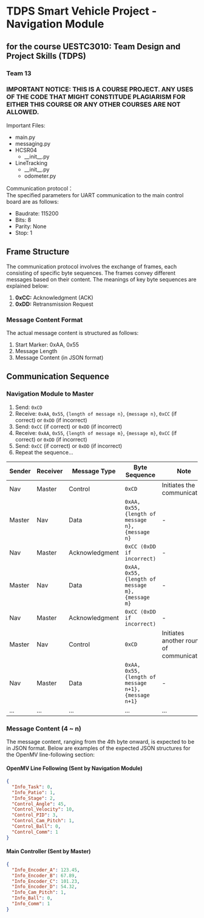 # TDPS Smart Vehicle Project - Navigation Module
## for the course UESTC3010: Team Design and Project Skills (TDPS)
### Team 13

### IMPORTANT NOTICE: THIS IS A COURSE PROJECT. ANY USES OF THE CODE THAT MIGHT CONSTITUDE PLAGIARISM FOR EITHER THIS COURSE OR ANY OTHER COURSES ARE NOT ALLOWED.

Important Files:
- main.py
- messaging.py 
- HCSR04
    - \_\_init\_\_.py
- LineTracking
    - \_\_init\_\_.py
    - odometer.py


Communication protocol：  
The specified parameters for UART communication to the main control board are as follows:

- Baudrate: 115200
- Bits: 8
- Parity: None
- Stop: 1

## Frame Structure

The communication protocol involves the exchange of frames, each consisting of specific byte sequences. The frames convey different messages based on their content. The meanings of key byte sequences are explained below:

1. **0xCC:** Acknowledgment (ACK)
2. **0xDD:** Retransmission Request

### Message Content Format

The actual message content is structured as follows:

1. Start Marker: 0xAA, 0x55
2. Message Length
3. Message Content (in JSON format)

## Communication Sequence

### Navigation Module to Master

1. Send: `0xCD`
2. Receive: `0xAA`, `0x55`, `{length of message n}`, `{message n}`, `0xCC` (if correct) or `0xDD` (if incorrect)
3. Send: `0xCC` (if correct) or `0xDD` (if incorrect)
4. Receive: `0xAA`, `0x55`, `{length of message m}`, `{message m}`, `0xCC` (if correct) or `0xDD` (if incorrect)
5. Send: `0xCC` (if correct) or `0xDD` (if incorrect)
6. Repeat the sequence...

| Sender | Receiver | Message Type | Byte Sequence                                             | Note  |
|--------|----------|--------------|-----------------------------------------------------------|------------------|
| Nav    | Master   | Control      | `0xCD`                                                  | Initiates the communication                |
| Master | Nav      | Data         | `0xAA, 0x55, {length of message n}, {message n}`         | - |
| Nav    | Master   | Acknowledgment | `0xCC (0xDD if incorrect)`                               | -                |
| Master | Nav      | Data         | `0xAA, 0x55, {length of message m}, {message m}`         | - |
| Nav    | Master   | Acknowledgment | `0xCC (0xDD if incorrect)`                               | -                |
| Master | Nav      | Control      | `0xCD`                                                  | Initiates another round of communication    |
| Nav    | Master   | Data         | `0xAA, 0x55, {length of message n+1}, {message n+1}`     | - |
| ...    | ...      | ...          | ...                                                       | ...              |


### Message Content (4 ~ n)

The message content, ranging from the 4th byte onward, is expected to be in JSON format. Below are examples of the expected JSON structures for the OpenMV line-following section:

#### OpenMV Line Following (Sent by Navigation Module)

```json
{
  "Info_Task": 0,
  "Info_Patio": 1,
  "Info_Stage": 2,
  "Control_Angle": 45,
  "Control_Velocity": 10,
  "Control_PID": 3,
  "Control_Cam_Pitch": 1,
  "Control_Ball": 0,
  "Control_Comm": 1
}
```

#### Main Controller (Sent by Master)

```json
{
  "Info_Encoder_A": 123.45,
  "Info_Encoder_B": 67.89,
  "Info_Encoder_C": 101.23,
  "Info_Encoder_D": 54.32,
  "Info_Cam_Pitch": 1,
  "Info_Ball": 0,
  "Info_Comm": 1
}
```

